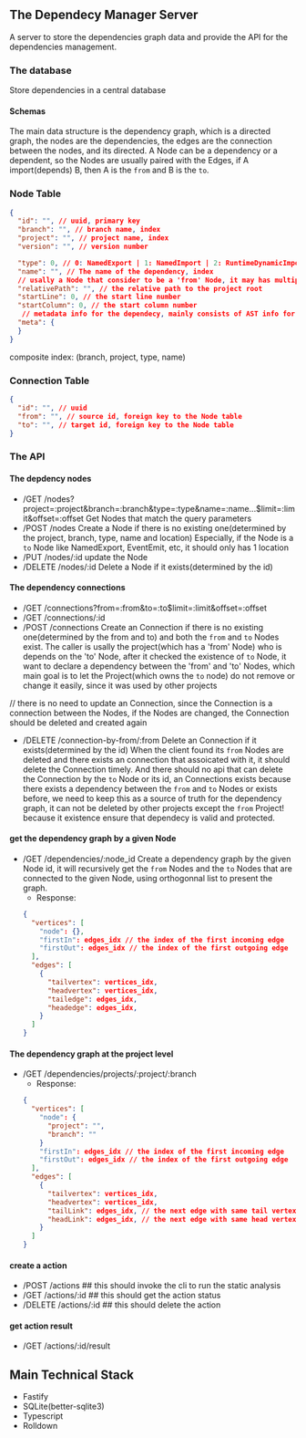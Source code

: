 ## The Dependecy Manager Server
A server to store the dependencies graph data and provide the API for the dependencies management.

### The database
Store dependencies in a central database

#### Schemas
The main data structure is the dependency graph, which is a directed graph, the nodes are the dependencies, the edges are the connection between the nodes, and its directed. A Node can be a dependency or a dependent, so the Nodes are usually paired with the Edges, if A import(depends) B, then A is the `from` and B is the `to`.

### Node Table
```json
{
  "id": "", // uuid, primary key
  "branch": "", // branch name, index
  "project": "", // project name, index
  "version": "", // version number

  "type": 0, // 0: NamedExport | 1: NamedImport | 2: RuntimeDynamicImport | 3: Externals | 4: GlobalState | 5: EventOn | 6: EventEmit | 7: DynamicModuleFederationReference..., index
  "name": "", // The name of the dependency, index
  // usally a Node that consider to be a 'from' Node, it may has multiple locations, since a Project may has multiple files that import the same dependency
  "relativePath": "", // the relative path to the project root
  "startLine": 0, // the start line number
  "startColumn": 0, // the start column number
   // metadata info for the dependecy, mainly consists of AST info for the codebase, used and generated from the codeql query, this should be a json column
  "meta": {
  }
}
```
composite index: (branch, project, type, name)

### Connection Table
```json
{
  "id": "", // uuid
  "from": "", // source id, foreign key to the Node table
  "to": "", // target id, foreign key to the Node table
}
```

### The API
#### The depdency nodes
- /GET /nodes?project=:project&branch=:branch&type=:type&name=:name...$limit=:limit&offset=:offset
Get Nodes that match the query parameters
- /POST /nodes
Create a Node if there is no existing one(determined by the project, branch, type, name and location)
Especially, if the Node is a `to` Node like NamedExport, EventEmit, etc, it should only has 1 location
- /PUT /nodes/:id
update the Node
- /DELETE /nodes/:id
Delete a Node if it exists(determined by the id)

#### The dependency connections
- /GET /connections?from=:from&to=:to$limit=:limit&offset=:offset
- /GET /connections/:id
- /POST /connections
Create an Connection if there is no existing one(determined by the from and to) and both the `from` and `to` Nodes exist.
The caller is usally the project(which has a 'from' Node) who is depends on the 'to' Node,
after it checked the existence of `to` Node, it want to declare a dependency between the 'from' and 'to' Nodes, which main goal is to
let the Project(which owns the `to` node) do not remove or change it easily, since it was used by other projects
<!-- - /PUT /connections/:id --> // there is no need to update an Connection, since the Connection is a connection between the Nodes, if the Nodes are changed, the Connection should be deleted and created again
- /DELETE /connection-by-from/:from
Delete an Connection if it exists(determined by the id)
When the client found its `from` Nodes are deleted and there exists an connection that assoicated with it, it should delete the Connection timely.
And there should no api that can delete the Connection by the `to` Node or its id, an Connections exists because there exists a dependency between the `from` and `to` Nodes
or exists before, we need to keep this as a source of truth for the dependency graph, it can not be deleted by other projects except the `from` Project! because it existence ensure that
dependecy is valid and protected.

#### get the dependency graph by a given Node
- /GET /dependencies/:node_id
Create a dependency graph by the given Node id, it will recursively get the `from` Nodes and the `to` Nodes that are connected to the given Node, using orthogonnal list to
present the graph.
  - Response:
  ```json
  {
    "vertices": [
      "node": {},
      "firstIn": edges_idx // the index of the first incoming edge
      "firstOut": edges_idx // the index of the first outgoing edge
    ],
    "edges": [
      {
        "tailvertex": vertices_idx,
        "headvertex": vertices_idx,
        "tailedge": edges_idx,
        "headedge": edges_idx,
      }
    ]
  }
  ```

#### The dependency graph at the project level
- /GET /dependencies/projects/:project/:branch
  - Response:
  ```json
  {
    "vertices": [
      "node": {
        "project": "",
        "branch": ""
      }
      "firstIn": edges_idx // the index of the first incoming edge
      "firstOut": edges_idx // the index of the first outgoing edge
    ],
    "edges": [
      {
        "tailvertex": vertices_idx,
        "headvertex": vertices_idx,
        "tailLink": edges_idx, // the next edge with same tail vertex
        "headLink": edges_idx, // the next edge with same head vertex
      }
    ]
  }
  ```


#### create a action
- /POST /actions  ## this should invoke the cli to run the static analysis
- /GET /actions/:id  ## this should get the action status
- /DELETE /actions/:id  ## this should delete the action

#### get action result
- /GET /actions/:id/result


## Main Technical Stack
- Fastify
- SQLite(better-sqlite3)
- Typescript
- Rolldown